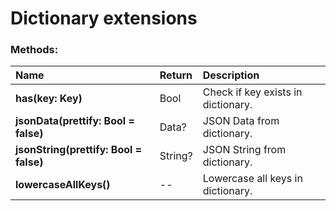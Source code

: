 # Dictionary extensions


### Methods:
|Name | Return | Description |
|:--- | :--- | :--- |
|**has(key: Key)**| Bool | Check if key exists in dictionary. |
|**jsonData(prettify: Bool = false)**| Data? | JSON Data from dictionary. |
|**jsonString(prettify: Bool = false)**| String? | JSON String from dictionary. |
|**lowercaseAllKeys()**| -- | Lowercase all keys in dictionary. |
